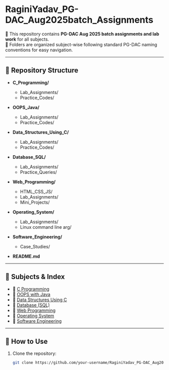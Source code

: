 # RaginiYadav_PG-DAC_Aug2025batch_Assignments  

📘 This repository contains **PG-DAC Aug 2025 batch assignments and lab work** for all subjects.  
📝 Folders are organized subject-wise following standard PG-DAC naming conventions for easy navigation.  

---

## 📂 Repository Structure  

- **C_Programming/**
  - Lab_Assignments/  
  - Practice_Codes/  

- **OOPS_Java/**
  - Lab_Assignments/  
  - Practice_Codes/  

- **Data_Structures_Using_C/**
  - Lab_Assignments/  
  - Practice_Codes/  

- **Database_SQL/**
  - Lab_Assignments/  
  - Practice_Queries/  

- **Web_Programming/**
  - HTML_CSS_JS/  
  - Lab_Assignments/  
  - Mini_Projects/  

- **Operating_System/**
  - Lab_Assignments/
  - Linux command line arg/
  
- **Software_Engineering/**
  - Case_Studies/  

- **README.md**

---

## 📑 Subjects & Index  

- 🔹 [C Programming](./C_Programming/)  
- 🔹 [OOPS with Java](./OOPS_Java/)  
- 🔹 [Data Structures Using C](./Data_Structures_Using_C/)  
- 🔹 [Database (SQL)](./Database_SQL/)  
- 🔹 [Web Programming](./Web_Programming/)  
- 🔹 [Operating System](./Operating_System/)  
- 🔹 [Software Engineering](./Software_Engineering/)  

---

## 🚀 How to Use  

1. Clone the repository:  
   ```bash
   git clone https://github.com/your-username/RaginiYadav_PG-DAC_Aug2025batch_Assignments.git
